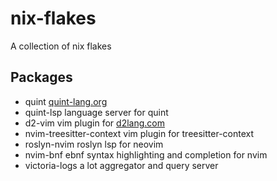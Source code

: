 # nix-flakes
A collection of nix flakes

## Packages

* quint [quint-lang.org](https://quint-lang.org)
* quint-lsp language server for quint
* d2-vim vim plugin for [d2lang.com](https://d2lang.com)
* nvim-treesitter-context vim plugin for treesitter-context
* roslyn-nvim roslyn lsp for neovim
* nvim-bnf ebnf syntax highlighting and completion for nvim
* victoria-logs a lot aggregator and query server
